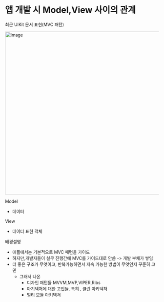 # 앱 개발 시 Model,View 사이의 관계

최근 UIKit 문서 표현(MVC 패턴)

<img width="533" alt="image" src="https://user-images.githubusercontent.com/62399318/217652489-999feb0e-2058-46d5-bbeb-58eeb30f0cad.png">

Model
* 데이터

View
* 데이터 표현 객체


배경설명
* 애플에서는 기본적으로 MVC 패턴을 가이드
* 하지만,개발자들이 실무 진행간에 MVC를 가이드대로 안씀 -> 개발 부채가 쌓임
* 더 좋은 구조가 무엇이고, 반복가능하면서 지속 가능한 방법이 무엇인지 꾸준히 고민
  * 그래서 나온
    * 디자인 패턴들 MVVM,MVP,VIPER,Ribs
    * 아기텍처에 대한 고민들, 특히 , 클린 아키텍처
    * 멀티 모듈 아키텍쳐  
